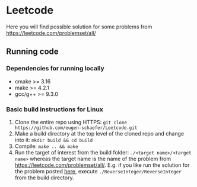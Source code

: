 # Leetcode
Here you will find possible solution for some problems from https://leetcode.com/problemset/all/

## Running code

### Dependencies for running locally
* cmake >= 3.16
* make >= 4.2.1
* gcc/g++ >= 9.3.0

### Basic build instructions for Linux
1. Clone the entire repo using HTTPS: ```git clone https://github.com/eugen-schaefer/Leetcode.git```
2. Make a build directory at the top level of the cloned repo and change into it: `mkdir build && cd build`
3. Compile: `make .. && make`
4. Run the target of interest from the build folder: `./<target name>/<target name>` whereas the target name is the name of the problem from https://leetcode.com/problemset/all/. E.g. if you like run the solution for the problem posted [here](https://leetcode.com/problems/reverse-integer/), execute `./ReverseInteger/ReverseInteger` from the build directory.